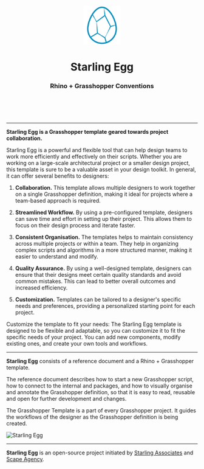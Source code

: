 <header>
<p align="center">
    <img src="assets/image/logo_dark.png" width="20%" height="20%" alt="Starling Egg Logo">
</p>
<h1 align='center' style='border-bottom: none;'>Starling Egg</h1>
<h3 align='center'>Rhino + Grasshopper Conventions</h3>
</header>
<br>

---

**Starling Egg is a Grasshopper template geared towards project collaboration.**

Starling Egg is a powerful and flexible tool that can help design teams to work more efficiently and effectively on their scripts. Whether you are working on a large-scale architectural project or a smaller design project, this template is sure to be a valuable asset in your design toolkit. In general, it can offer several benefits to designers:


1. **Collaboration.**
This template allows multiple designers to work together on a single Grasshopper definition, making it ideal for projects where a team-based approach is required.

2. **Streamlined Workflow.**
By using a pre-configured template, designers can save time and effort in setting up their project. This allows them to focus on their design process and iterate faster.

3. **Consistent Organisation.**
The templates helps to maintain consistency across multiple projects or within a team. They help in organizing complex scripts and algorithms in a more structured manner, making it easier to understand and modify.

4. **Quality Assurance.**
By using a well-designed template, designers can ensure that their designs meet certain quality standards and avoid common mistakes. This can lead to better overall outcomes and increased efficiency.

5. **Customization.**
Templates can be tailored to a designer's specific needs and preferences, providing a personalized starting point for each project.


Customize the template to fit your needs: The Starling Egg template is designed to be flexible and adaptable, so you can customize it to fit the specific needs of your project. You can add new components, modify existing ones, and create your own tools and workflows.



---

**Starling Egg** consists of a reference document and a Rhino + Grasshopper template.

The reference document describes how to start a new Grasshopper script, how to connect to the internal and packages, and how to visually organise and annotate the Grasshopper definition, so that it is easy to read, reusable and open for further development and changes.

The Grasshopper Template is a part of every Grasshopper project. It guides the workflows of the designer as the Grasshopper definition is being created.

![Starling Egg](/assets/image/screenshots/starling_egg.png "Starling Egg")







---

**Starling Egg** is an open-source project initiated by [Starling Associates](https://www.starling.associates "Starling Associates website") and [Scape Agency](https://www.scape.agency "Scape Agency website").